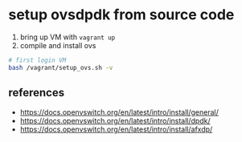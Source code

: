# setup ovsdpdk from source code

1. bring up VM with `vagrant up`
1. compile and install ovs
```bash
# first login VM
bash /vagrant/setup_ovs.sh -v
```

## references

- https://docs.openvswitch.org/en/latest/intro/install/general/
- https://docs.openvswitch.org/en/latest/intro/install/dpdk/
- https://docs.openvswitch.org/en/latest/intro/install/afxdp/
